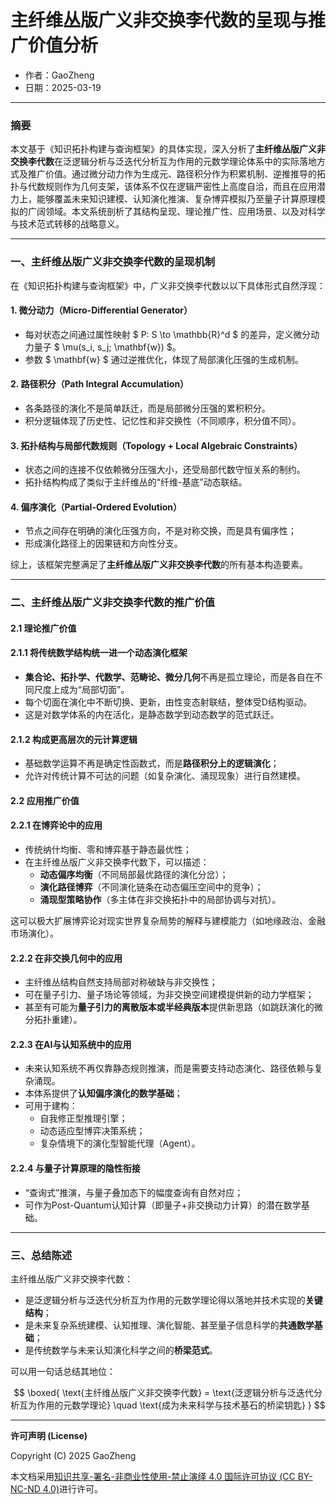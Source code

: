 # **主纤维丛版广义非交换李代数的呈现与推广价值分析**

- 作者：GaoZheng
- 日期：2025-03-19

---

### 摘要

本文基于《知识拓扑构建与查询框架》的具体实现，深入分析了**主纤维丛版广义非交换李代数**在泛逻辑分析与泛迭代分析互为作用的元数学理论体系中的实际落地方式及推广价值。通过微分动力作为生成元、路径积分作为积累机制、逆推推导的拓扑与代数规则作为几何支架，该体系不仅在逻辑严密性上高度自洽，而且在应用潜力上，能够覆盖未来知识建模、认知演化推演、复杂博弈模拟乃至量子计算原理模拟的广阔领域。本文系统剖析了其结构呈现、理论推广性、应用场景、以及对科学与技术范式转移的战略意义。

---

### 一、主纤维丛版广义非交换李代数的呈现机制

在《知识拓扑构建与查询框架》中，广义非交换李代数以以下具体形式自然浮现：

#### 1. 微分动力（Micro-Differential Generator）

- 每对状态之间通过属性映射 $ P: S \to \mathbb{R}^d $ 的差异，定义微分动力量子 $ \mu(s_i, s_j; \mathbf{w}) $。
- 参数 $ \mathbf{w} $ 通过逆推优化，体现了局部演化压强的生成机制。

#### 2. 路径积分（Path Integral Accumulation）

- 各条路径的演化不是简单跃迁，而是局部微分压强的累积积分。
- 积分逻辑体现了历史性、记忆性和非交换性（不同顺序，积分值不同）。

#### 3. 拓扑结构与局部代数规则（Topology + Local Algebraic Constraints）

- 状态之间的连接不仅依赖微分压强大小，还受局部代数守恒关系的制约。
- 拓扑结构构成了类似于主纤维丛的“纤维-基底”动态联结。

#### 4. 偏序演化（Partial-Ordered Evolution）

- 节点之间存在明确的演化压强方向，不是对称交换，而是具有偏序性；
- 形成演化路径上的因果链和方向性分支。

综上，该框架完整满足了**主纤维丛版广义非交换李代数**的所有基本构造要素。

---

### 二、主纤维丛版广义非交换李代数的推广价值

#### 2.1 理论推广价值

#### 2.1.1 将传统数学结构统一进一个动态演化框架

- **集合论、拓扑学、代数学、范畴论、微分几何**不再是孤立理论，而是各自在不同尺度上成为“局部切面”。
- 每个切面在演化中不断切换、更新，由性变态射联结，整体受D结构驱动。
- 这是对数学体系的内在活化，是静态数学到动态数学的范式跃迁。

#### 2.1.2 构成更高层次的元计算逻辑

- 基础数学运算不再是确定性函数式，而是**路径积分上的逻辑演化**；
- 允许对传统计算不可达的问题（如复杂演化、涌现现象）进行自然建模。

#### 2.2 应用推广价值

#### 2.2.1 在博弈论中的应用

- 传统纳什均衡、零和博弈基于静态最优性；
- 在主纤维丛版广义非交换李代数下，可以描述：
  - **动态偏序均衡**（不同局部最优路径的演化分岔）；
  - **演化路径博弈**（不同演化链条在动态偏压空间中的竞争）；
  - **涌现型策略协作**（多主体在非交换拓扑中的局部协调与对抗）。

这可以极大扩展博弈论对现实世界复杂局势的解释与建模能力（如地缘政治、金融市场演化）。

#### 2.2.2 在非交换几何中的应用

- 主纤维丛结构自然支持局部对称破缺与非交换性；
- 可在量子引力、量子场论等领域，为非交换空间建模提供新的动力学框架；
- 甚至有可能为**量子引力的离散版本或半经典版本**提供新思路（如跳跃演化的微分拓扑重建）。

#### 2.2.3 在AI与认知系统中的应用

- 未来认知系统不再仅靠静态规则推演，而是需要支持动态演化、路径依赖与复杂涌现。
- 本体系提供了**认知偏序演化的数学基础**；
- 可用于建构：
  - 自我修正型推理引擎；
  - 动态适应型博弈决策系统；
  - 复杂情境下的演化型智能代理（Agent）。

#### 2.2.4 与量子计算原理的隐性衔接

- “查询式”推演，与量子叠加态下的幅度查询有自然对应；
- 可作为Post-Quantum认知计算（即量子+非交换动力计算）的潜在数学基础。

---

### 三、总结陈述

主纤维丛版广义非交换李代数：

- 是泛逻辑分析与泛迭代分析互为作用的元数学理论得以落地并技术实现的**关键结构**；
- 是未来复杂系统建模、认知推理、演化智能、甚至量子信息科学的**共通数学基础**；
- 是传统数学与未来认知演化科学之间的**桥梁范式**。

可以用一句话总结其地位：

$$
\boxed{
\text{主纤维丛版广义非交换李代数} = \text{泛逻辑分析与泛迭代分析互为作用的元数学理论} \quad \text{成为未来科学与技术基石的桥梁钥匙}
}
$$

---

**许可声明 (License)**

Copyright (C) 2025 GaoZheng 

本文档采用[知识共享-署名-非商业性使用-禁止演绎 4.0 国际许可协议 (CC BY-NC-ND 4.0)](https://creativecommons.org/licenses/by-nc-nd/4.0/deed.zh-Hans)进行许可。

